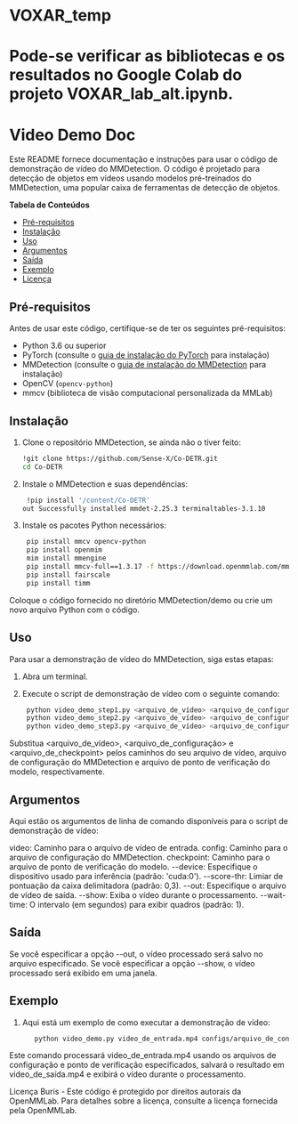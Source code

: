 # VOXAR_temp
# Pode-se verificar as bibliotecas e os resultados no Google Colab do projeto VOXAR_lab_alt.ipynb.
#  Video Demo Doc

Este README fornece documentação e instruções para usar o código de demonstração de vídeo do MMDetection. O código é projetado para detecção de objetos em vídeos usando modelos pré-treinados do MMDetection, uma popular caixa de ferramentas de detecção de objetos.

**Tabela de Conteúdos**
- [Pré-requisitos](#pré-requisitos)
- [Instalação](#instalação)
- [Uso](#uso)
- [Argumentos](#argumentos)
- [Saída](#saída)
- [Exemplo](#exemplo)
- [Licença](#licença)

## Pré-requisitos

Antes de usar este código, certifique-se de ter os seguintes pré-requisitos:

- Python 3.6 ou superior
- PyTorch (consulte o [guia de instalação do PyTorch](https://pytorch.org/get-started/locally/) para instalação)
- MMDetection (consulte o [guia de instalação do MMDetection](https://github.com/open-mmlab/mmdetection/blob/master/docs/install.md) para instalação)
- OpenCV (`opencv-python`)
- mmcv (biblioteca de visão computacional personalizada da MMLab)

## Instalação

1. Clone o repositório MMDetection, se ainda não o tiver feito:

   ```bash
   !git clone https://github.com/Sense-X/Co-DETR.git
   cd Co-DETR


1. Instale o MMDetection e suas dependências:

   ```bash
    !pip install '/content/Co-DETR'
   out Successfully installed mmdet-2.25.3 terminaltables-3.1.10


1. Instale os pacotes Python necessários:

   ```bash
    pip install mmcv opencv-python
    pip install openmim
    mim install mmengine
    pip install mmcv-full==1.3.17 -f https://download.openmmlab.com/mmcv/dist/cpu/torch1.8.0/index.html
    pip install fairscale
    pip install timm

Coloque o código fornecido no diretório MMDetection/demo ou crie um novo arquivo Python com o código.

## Uso
Para usar a demonstração de vídeo do MMDetection, siga estas etapas:


1. Abra um terminal.

1. Execute o script de demonstração de vídeo com o seguinte comando:

   ```bash
    python video_demo_step1.py <arquivo_de_vídeo> <arquivo_de_configuração> <arquivo_de_checkpoint> [opções]
    python video_demo_step2.py <arquivo_de_vídeo> <arquivo_de_configuração> <arquivo_de_checkpoint> [opções]
    python video_demo_step3.py <arquivo_de_vídeo> <arquivo_de_configuração> <arquivo_de_checkpoint> [opções]

Substitua <arquivo_de_vídeo>, <arquivo_de_configuração> e <arquivo_de_checkpoint> pelos caminhos do seu arquivo de vídeo, arquivo de configuração do MMDetection e arquivo de ponto de verificação do modelo, respectivamente.

## Argumentos
Aqui estão os argumentos de linha de comando disponíveis para o script de demonstração de vídeo:

video: Caminho para o arquivo de vídeo de entrada.
config: Caminho para o arquivo de configuração do MMDetection.
checkpoint: Caminho para o arquivo de ponto de verificação do modelo.
--device: Especifique o dispositivo usado para inferência (padrão: 'cuda:0').
--score-thr: Limiar de pontuação da caixa delimitadora (padrão: 0,3).
--out: Especifique o arquivo de vídeo de saída.
--show: Exiba o vídeo durante o processamento.
--wait-time: O intervalo (em segundos) para exibir quadros (padrão: 1).

## Saída
Se você especificar a opção --out, o vídeo processado será salvo no arquivo especificado.
Se você especificar a opção --show, o vídeo processado será exibido em uma janela.

## Exemplo

1. Aqui está um exemplo de como executar a demonstração de vídeo:

   ```bash
      python video_demo.py video_de_entrada.mp4 configs/arquivo_de_configuração.py checkpoints/modelo_de_checkpoint.pth --out video_de_saída.mp4 --show

Este comando processará video_de_entrada.mp4 usando os arquivos de configuração e ponto de verificação especificados, salvará o resultado em video_de_saída.mp4 e exibirá o vídeo durante o processamento.

Licença
Buris - Este código é protegido por direitos autorais da OpenMMLab. Para detalhes sobre a licença, consulte a licença fornecida pela OpenMMLab.
